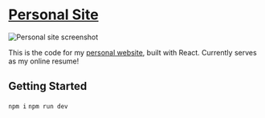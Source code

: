 # [Personal Site](https://adamswanson.dev)

![Personal site screenshot](docs/screenshot.png "Homepage")

This is the code for my [personal website](https://adamswanson.dev), built with React. Currently serves as my online resume!

## Getting Started

`npm i`
`npm run dev`
